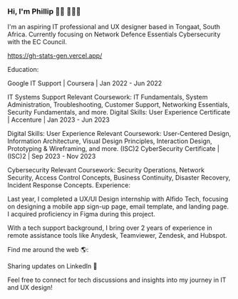 ### Hi, I'm Phillip 👋🏾 👨🏾‍💻


I'm an aspiring IT professional and UX designer based in Tongaat, South Africa. Currently focusing on Network Defence Essentials Cybersecurity with the EC Council.

https://gh-stats-gen.vercel.app/

Education:

Google IT Support | Coursera | Jan 2022 - Jun 2022

IT Systems Support
Relevant Coursework: IT Fundamentals, System Administration, Troubleshooting, Customer Support, Networking Essentials, Security Fundamentals, and more.
Digital Skills: User Experience Certificate | Accenture | Jan 2023 - Jun 2023

Digital Skills: User Experience
Relevant Coursework: User-Centered Design, Information Architecture, Visual Design Principles, Interaction Design, Prototyping & Wireframing, and more.
(ISC)2 CyberSecurity Certificate | (ISC)2 | Sep 2023 - Nov 2023

Cybersecurity
Relevant Coursework: Security Operations, Network Security, Access Control Concepts, Business Continuity, Disaster Recovery, Incident Response Concepts.
Experience:

Last year, I completed a UX/UI Design internship with Alfido Tech, focusing on designing a mobile app sign-up page, email template, and landing page. I acquired proficiency in Figma during this project.

With a tech support background, I bring over 2 years of experience in remote assistance tools like Anydesk, Teamviewer, Zendesk, and Hubspot.

Find me around the web 🌎:

Sharing updates on LinkedIn 💼

Feel free to connect for tech discussions and insights into my journey in IT and UX design!
